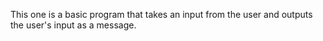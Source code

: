 This one is a basic program that takes an input from the user and outputs the user's input as a message.
